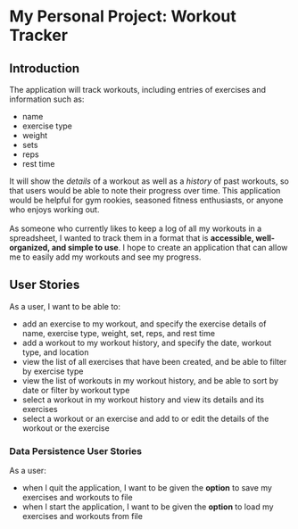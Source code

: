 # My Personal Project: Workout Tracker

## Introduction

The application will track workouts, including entries of exercises and information such as:
- name
- exercise type
- weight
- sets
- reps
- rest time

It will show the *details* of a workout as well as a *history* of past workouts, 
so that users would be able to note their progress over time. 
This application would be helpful for gym rookies, seasoned fitness enthusiasts, or anyone who enjoys working out.
<br> <br>
As someone who currently likes to keep a log of all my workouts in a spreadsheet, 
I wanted to track them in a format that is **accessible, well-organized, and simple to use**.
I hope to create an application that can allow me to easily add my workouts and see my progress. 

## User Stories
As a user, I want to be able to:
- add an exercise to my workout, and specify the exercise details of name, exercise type, weight, set, reps, and rest time
- add a workout to my workout history, and specify the date, workout type, and location
- view the list of all exercises that have been created, and be able to filter by exercise type
- view the list of workouts in my workout history, and be able to sort by date or filter by workout type
- select a workout in my workout history and view its details and its exercises
- select a workout or an exercise and add to or edit the details of the workout or the exercise

### Data Persistence User Stories
As a user:
- when I quit the application, I want to be given the **option** to save my exercises and workouts to file 
- when I start the application, I want to be given the **option** to load my exercises and workouts from file